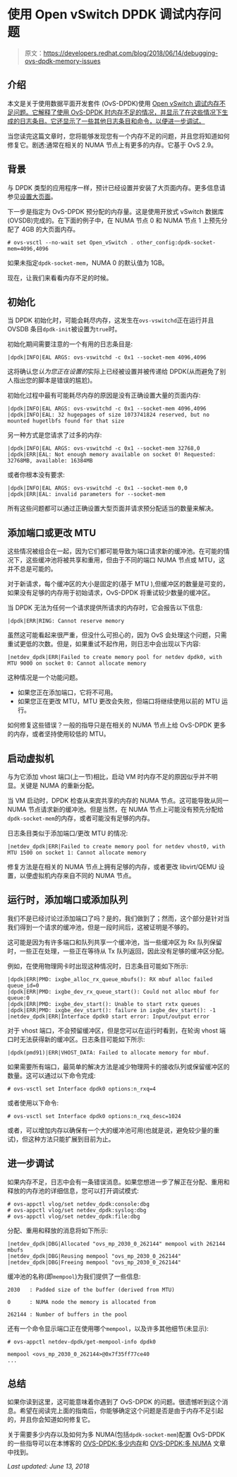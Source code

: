 # 使用 Open vSwitch DPDK 调试内存问题

> 原文：<https://developers.redhat.com/blog/2018/06/14/debugging-ovs-dpdk-memory-issues>

## 介绍

本文是关于使用数据平面开发套件 (OvS-DPDK)使用 [Open vSwitch 调试内存不足问题。它解释了使用 OvS-DPDK 时内存不足的情况，并显示了在这些情况下生成的日志条目。它还显示了一些其他日志条目和命令，以便进一步调试。](http://docs.openvswitch.org/en/latest/intro/install/dpdk/)

当您读完这篇文章时，您将能够发现您有一个内存不足的问题，并且您将知道如何修复它。剧透:通常在相关的 NUMA 节点上有更多的内存。它基于 OvS 2.9。

## 背景

与 DPDK 类型的应用程序一样，预计已经设置并安装了大页面内存。更多信息请参见[设置大页面](http://docs.openvswitch.org/en/latest/intro/install/dpdk/?highlight=hugepage#setup-hugepages)。

下一步是指定为 OvS-DPDK 预分配的内存量。这是使用开放式 vSwitch 数据库(OVSDB)完成的。在下面的例子中，在 NUMA 节点 0 和 NUMA 节点 1 上预先分配了 4GB 的大页面内存。

```
# ovs-vsctl --no-wait set Open_vSwitch . other_config:dpdk-socket-mem=4096,4096
```

如果未指定`dpdk-socket-mem`，NUMA 0 的默认值为 1GB。

现在，让我们来看看内存不足的时候。

## 初始化

当 DPDK 初始化时，可能会耗尽内存，这发生在`ovs-vswitchd`正在运行并且 OVSDB 条目`dpdk-init`被设置为`true`时。

初始化期间需要注意的一个有用的日志条目是:

```
|dpdk|INFO|EAL ARGS: ovs-vswitchd -c 0x1 --socket-mem 4096,4096
```

这将确认您*认为您正在设置的*实际上已经被设置并被传递给 DPDK(从而避免了别人指出您的脚本是错误的尴尬)。

初始化过程中最有可能耗尽内存的原因是没有正确设置大量的页面内存:

```
|dpdk|INFO|EAL ARGS: ovs-vswitchd -c 0x1 --socket-mem 4096,4096
|dpdk|INFO|EAL: 32 hugepages of size 1073741824 reserved, but no mounted hugetlbfs found for that size
```

另一种方式是您请求了过多的内存:

```
|dpdk|INFO|EAL ARGS: ovs-vswitchd -c 0x1 --socket-mem 32768,0
|dpdk|ERR|EAL: Not enough memory available on socket 0! Requested: 32768MB, available: 16384MB
```

或者你根本没有要求:

```
|dpdk|INFO|EAL ARGS: ovs-vswitchd -c 0x1 --socket-mem 0,0
|dpdk|ERR|EAL: invalid parameters for --socket-mem
```

所有这些问题都可以通过正确设置大型页面并请求预分配适当的数量来解决。

## 添加端口或更改 MTU

这些情况被组合在一起，因为它们都可能导致为端口请求新的缓冲池。在可能的情况下，这些缓冲池将被共享和重用，但由于不同的端口 NUMA 节点或 MTU，这并不总是可能的。

对于新请求，每个缓冲区的大小是固定的(基于 MTU ),但缓冲区的数量是可变的，如果没有足够的内存用于初始请求，OvS-DPDK 将重试较少数量的缓冲区。

当 DPDK 无法为任何一个请求提供所请求的内存时，它会报告以下信息:

```
|dpdk|ERR|RING: Cannot reserve memory
```

虽然这可能看起来很严重，但没什么可担心的，因为 OvS 会处理这个问题，只需重试更低的次数。但是，如果重试不起作用，则日志中会出现以下内容:

```
|netdev_dpdk|ERR|Failed to create memory pool for netdev dpdk0, with MTU 9000 on socket 0: Cannot allocate memory
```

这种情况是一个功能问题。

*   如果您正在添加端口，它将不可用。
*   如果您正在更改 MTU，MTU 更改会失败，但端口将继续使用以前的 MTU 运行。

如何修复这些错误？一般的指导只是在相关的 NUMA 节点上给 OvS-DPDK 更多的内存，或者坚持使用较低的 MTU。

## 启动虚拟机

与为它添加 vhost 端口(上一节)相比，启动 VM 时内存不足的原因似乎并不明显。关键是 NUMA 的重新分配。

当 VM 启动时，DPDK 检查从来宾共享的内存的 NUMA 节点。这可能导致从同一 NUMA 节点请求新的缓冲池。但是当然，在 NUMA 节点上可能没有预先分配给`dpdk-socket-mem`的内存，或者可能没有足够的内存。

日志条目类似于添加端口/更改 MTU 的情况:

```
|netdev_dpdk|ERR|Failed to create memory pool for netdev vhost0, with MTU 1500 on socket 1: Cannot allocate memory
```

修复方法是在相关的 NUMA 节点上拥有足够的内存，或者更改 libvirt/QEMU 设置，以便虚拟机内存来自不同的 NUMA 节点。

## 运行时，添加端口或添加队列

我们不是已经讨论过添加端口了吗？是的，我们做到了；然而，这个部分是针对当我们得到一个请求的缓冲池，但是一段时间后，这被证明是不够的。

这可能是因为有许多端口和队列共享一个缓冲池，当一些缓冲区为 Rx 队列保留时，一些正在处理，一些正在等待从 Tx 队列返回，因此没有足够的缓冲区分配。

例如，在使用物理网卡时出现这种情况时，日志条目可能如下所示:

```
|dpdk|ERR|PMD: ixgbe_alloc_rx_queue_mbufs(): RX mbuf alloc failed queue_id=0
|dpdk|ERR|PMD: ixgbe_dev_rx_queue_start(): Could not alloc mbuf for queue:0
|dpdk|ERR|PMD: ixgbe_dev_start(): Unable to start rxtx queues
|dpdk|ERR|PMD: ixgbe_dev_start(): failure in ixgbe_dev_start(): -1
|netdev_dpdk|ERR|Interface dpdk0 start error: Input/output error
```

对于 vhost 端口，不会预留缓冲区，但是您可以在运行时看到，在轮询 vhost 端口时无法获得新的缓冲区。日志条目可能如下所示:

```
|dpdk(pmd91)|ERR|VHOST_DATA: Failed to allocate memory for mbuf.
```

如果需要所有端口，最简单的解决方法是减少物理网卡的接收队列或保留缓冲区的数量。这可以通过以下命令完成:

```
# ovs-vsctl set Interface dpdk0 options:n_rxq=4
```

或者使用以下命令:

```
# ovs-vsctl set Interface dpdk0 options:n_rxq_desc=1024
```

或者，可以增加内存以确保有一个大的缓冲池可用(也就是说，避免较少量的重试)，但这种方法只能扩展到目前为止。

## 进一步调试

如果内存不足，日志中会有一条错误消息。如果您想进一步了解正在分配、重用和释放的内存池的详细信息，您可以打开调试模式:

```
# ovs-appctl vlog/set netdev_dpdk:console:dbg
# ovs-appctl vlog/set netdev_dpdk:syslog:dbg
# ovs-appctl vlog/set netdev_dpdk:file:dbg
```

分配、重用和释放的消息将如下所示:

```
|netdev_dpdk|DBG|Allocated "ovs_mp_2030_0_262144" mempool with 262144 mbufs
|netdev_dpdk|DBG|Reusing mempool "ovs_mp_2030_0_262144"
|netdev_dpdk|DBG|Freeing mempool "ovs_mp_2030_0_262144"
```

缓冲池的名称(即`mempool`)为我们提供了一些信息:

```
2030   : Padded size of the buffer (derived from MTU)

0      : NUMA node the memory is allocated from

262144 : Number of buffers in the pool
```

还有一个命令显示端口正在使用哪个`mempool`，以及许多其他细节(未显示):

```
# ovs-appctl netdev-dpdk/get-mempool-info dpdk0

mempool <ovs_mp_2030_0_262144>@0x7f35ff77ce40
...
```

## 总结

如果你读到这里，这可能意味着你遇到了 OvS-DPDK 的问题。很遗憾听到这个消息。希望在阅读完上面的指南后，你能够确定这个问题是否是由于内存不足引起的，并且你会知道如何修复它。

关于需要多少内存以及如何为多 NUMA(包括`dpdk-socket-mem`)配置 OvS-DPDK 的一些指导可以在本博客的 [OVS-DPDK:多少内存](https://developers.redhat.com/blog/2018/03/16/ovs-dpdk-hugepage-memory/)和 [OVS-DPDK:多 NUMA](https://developers.redhat.com/blog/2017/06/28/ovs-dpdk-parameters-dealing-with-multi-numa/) 文章中找到。

*Last updated: June 13, 2018*